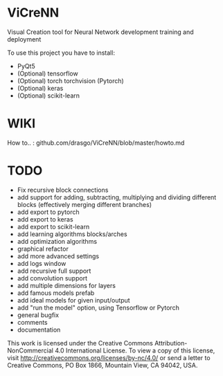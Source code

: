 # ViCreNN
Visual Creation tool for Neural Network development training and deployment

To use this project you have to install:

- PyQt5
- (Optional) tensorflow
- (Optional) torch torchvision (Pytorch)
- (Optional) keras
- (Optional) scikit-learn

# WIKI

How to.. : github.com/drasgo/ViCreNN/blob/master/howto.md



# TODO

- Fix recursive block connections
- add support for adding, subtracting, multiplying and dividing different blocks (effectively merging different branches)
- add export to pytorch
- add export to keras
- add export to scikit-learn
- add learning algorithms blocks/arches
- add optimization algorithms
- graphical refactor
- add more advanced settings
- add logs window
- add recursive full support
- add convolution support
- add multiple dimensions for layers
- add famous models prefab
- add ideal models for given input/output
- add "run the model" option, using Tensorflow or Pytorch
- general bugfix
- comments
- documentation



This work is licensed under the Creative Commons Attribution-NonCommercial 4.0 International License. To view a copy of this license, visit http://creativecommons.org/licenses/by-nc/4.0/ or send a letter to Creative Commons, PO Box 1866, Mountain View, CA 94042, USA.
